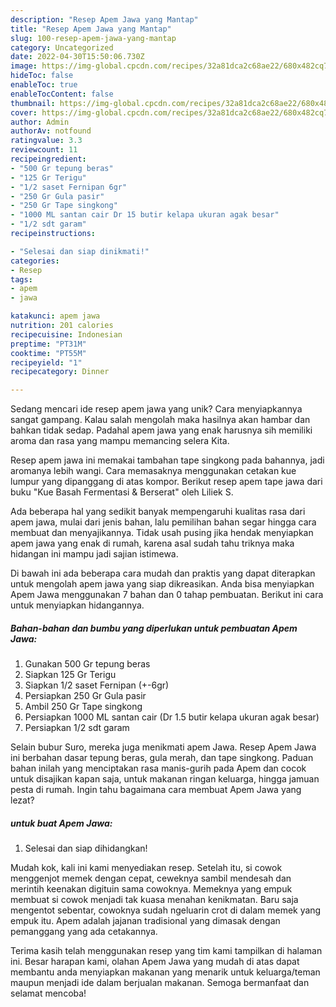 ```yaml
---
description: "Resep Apem Jawa yang Mantap"
title: "Resep Apem Jawa yang Mantap"
slug: 100-resep-apem-jawa-yang-mantap
category: Uncategorized
date: 2022-04-30T15:50:06.730Z
image: https://img-global.cpcdn.com/recipes/32a81dca2c68ae22/680x482cq70/apem-jawa-foto-resep-utama.jpg
hideToc: false
enableToc: true
enableTocContent: false
thumbnail: https://img-global.cpcdn.com/recipes/32a81dca2c68ae22/680x482cq70/apem-jawa-foto-resep-utama.jpg
cover: https://img-global.cpcdn.com/recipes/32a81dca2c68ae22/680x482cq70/apem-jawa-foto-resep-utama.jpg
author: Admin
authorAv: notfound
ratingvalue: 3.3
reviewcount: 11
recipeingredient:
- "500 Gr tepung beras"
- "125 Gr Terigu"
- "1/2 saset Fernipan 6gr"
- "250 Gr Gula pasir"
- "250 Gr Tape singkong"
- "1000 ML santan cair Dr 15 butir kelapa ukuran agak besar"
- "1/2 sdt garam"
recipeinstructions:

- "Selesai dan siap dinikmati!"
categories:
- Resep
tags:
- apem
- jawa

katakunci: apem jawa 
nutrition: 201 calories
recipecuisine: Indonesian
preptime: "PT31M"
cooktime: "PT55M"
recipeyield: "1"
recipecategory: Dinner

---
```





Sedang mencari ide resep apem jawa yang unik? Cara menyiapkannya sangat gampang. Kalau salah mengolah maka hasilnya akan hambar dan bahkan tidak sedap. Padahal apem jawa yang enak harusnya sih memiliki aroma dan rasa yang mampu memancing selera Kita.





Resep apem jawa ini memakai tambahan tape singkong pada bahannya, jadi aromanya lebih wangi. Cara memasaknya menggunakan cetakan kue lumpur yang dipanggang di atas kompor. Berikut resep apem tape jawa dari buku &#34;Kue Basah Fermentasi &amp; Berserat&#34; oleh Liliek S.

Ada beberapa hal yang sedikit banyak mempengaruhi kualitas rasa dari apem jawa, mulai dari jenis bahan, lalu pemilihan bahan segar hingga cara membuat dan menyajikannya. Tidak usah pusing jika hendak menyiapkan apem jawa yang enak di rumah, karena asal sudah tahu triknya maka hidangan ini mampu jadi sajian istimewa.






Di bawah ini ada beberapa cara mudah dan praktis yang dapat diterapkan untuk mengolah apem jawa yang siap dikreasikan. Anda bisa menyiapkan Apem Jawa menggunakan 7 bahan dan 0 tahap pembuatan. Berikut ini cara untuk menyiapkan hidangannya.

<!--inarticleads1-->

##### Bahan-bahan dan bumbu yang diperlukan untuk pembuatan Apem Jawa:

1. Gunakan 500 Gr tepung beras
1. Siapkan 125 Gr Terigu
1. Siapkan 1/2 saset Fernipan (+-6gr)
1. Persiapkan 250 Gr Gula pasir
1. Ambil 250 Gr Tape singkong
1. Persiapkan 1000 ML santan cair (Dr 1.5 butir kelapa ukuran agak besar)
1. Persiapkan 1/2 sdt garam


Selain bubur Suro, mereka juga menikmati apem Jawa. Resep Apem Jawa ini berbahan dasar tepung beras, gula merah, dan tape singkong. Paduan bahan inilah yang menciptakan rasa manis-gurih pada Apem dan cocok untuk disajikan kapan saja, untuk makanan ringan keluarga, hingga jamuan pesta di rumah. Ingin tahu bagaimana cara membuat Apem Jawa yang lezat? 

<!--inarticleads2-->

#####  untuk buat Apem Jawa:


1. Selesai dan siap dihidangkan!

Mudah kok, kali ini kami menyediakan resep. Setelah itu, si cowok menggenjot memek dengan cepat, ceweknya sambil mendesah dan merintih keenakan digituin sama cowoknya. Memeknya yang empuk membuat si cowok menjadi tak kuasa menahan kenikmatan. Baru saja mengentot sebentar, cowoknya sudah ngeluarin crot di dalam memek yang empuk itu. Apem adalah jajanan tradisional yang dimasak dengan pemanggang yang ada cetakannya. 

Terima kasih telah menggunakan resep yang tim kami tampilkan di halaman ini. Besar harapan kami, olahan Apem Jawa yang mudah di atas dapat membantu anda menyiapkan makanan yang menarik untuk keluarga/teman maupun menjadi ide dalam berjualan makanan. Semoga bermanfaat dan selamat mencoba!
